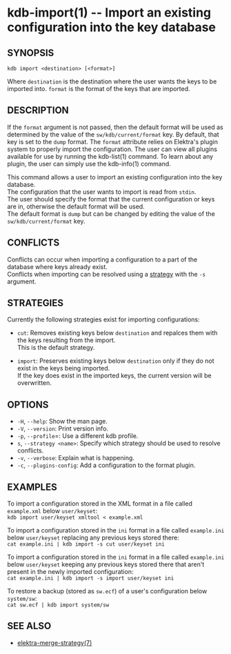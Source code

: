 kdb-import(1) -- Import an existing configuration into the key database
=======================================================================

## SYNOPSIS

`kdb import <destination> [<format>]`

Where `destination` is the destination where the user wants the keys to be imported into.
`format` is the format of the keys that are imported.

## DESCRIPTION

If the `format` argument is not passed, then the default format will be used as determined by the value of the `sw/kdb/current/format` key. By default, that key is set to the `dump` format.
The `format` attribute relies on Elektra's plugin system to properly import the configuration. The user can view all plugins available for use by running the kdb-list(1) command. To learn about any plugin, the user can simply use the kdb-info(1) command.   

This command allows a user to import an existing configuration into the key database.  
The configuration that the user wants to import is read from `stdin`.  
The user should specify the format that the current configuration or keys are in, otherwise the default format will be used.  
The default format is `dump` but can be changed by editing the value of the `sw/kdb/current/format` key.  

## CONFLICTS

Conflicts can occur when importing a configuration to a part of the database where keys already exist.  
Conflicts when importing can be resolved using a [strategy](#STRATEGIES) with the `-s` argument.  

## STRATEGIES

Currently the following strategies exist for importing configurations:  

- `cut`:
  Removes existing keys below `destination` and repalces them with the keys resulting from the import.  
  This is the default strategy.  

- `import`:
  Preserves existing keys below `destination` only if they do not exist in the keys being imported.  
  If the key does exist in the imported keys, the current version will be overwritten.


## OPTIONS

- `-H`, `--help`:
  Show the man page.
- `-V`, `--version`:
  Print version info.
- `-p`, `--profile`=<profile>:
  Use a different kdb profile.
- `s`, `--strategy <name>`:
  Specify which strategy should be used to resolve conflicts.
- `-v`, `--verbose`:
  Explain what is happening.
- `-c`, `--plugins-config`:
  Add a configuration to the format plugin.


## EXAMPLES

To import a configuration stored in the XML format in a file called `example.xml` below `user/keyset`:  
`kdb import user/keyset xmltool < example.xml`  

To import a configuration stored in the `ini` format in a file called `example.ini` below `user/keyset` replacing any previous keys stored there:  
`cat example.ini | kdb import -s cut user/keyset ini`  

To import a configuration stored in the `ini` format in a file called `example.ini` below `user/keyset` keeping any previous keys stored there that aren't present in the newly imported configuration:  
`cat example.ini | kdb import -s import user/keyset ini`  

To restore a backup (stored as `sw.ecf`) of a user's configuration below `system/sw`:  
`cat sw.ecf | kdb import system/sw`

## SEE ALSO

- [elektra-merge-strategy(7)](elektra-merge-strategy.md)
